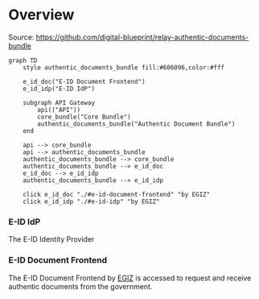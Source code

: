 # Overview

Source: https://github.com/digital-blueprint/relay-authentic-documents-bundle

```mermaid
graph TD
    style authentic_documents_bundle fill:#606096,color:#fff

    e_id_doc("E-ID Document Frontend")
    e_id_idp("E-ID IdP")

    subgraph API Gateway
        api(("API"))
        core_bundle("Core Bundle")
        authentic_documents_bundle("Authentic Document Bundle")
    end

    api --> core_bundle
    api --> authentic_documents_bundle
    authentic_documents_bundle --> core_bundle
    authentic_documents_bundle --> e_id_doc
    e_id_doc --> e_id_idp
    authentic_documents_bundle --> e_id_idp

    click e_id_doc "./#e-id-document-frontend" "by EGIZ"
    click e_id_idp "./#e-id-idp" "by EGIZ"
```

### E-ID IdP

The E-ID Identity Provider

### E-ID Document Frontend

The E-ID Document Frontend by [EGIZ](https://www.egiz.gv.at/en/) is accessed to
request and receive authentic documents from the government.
